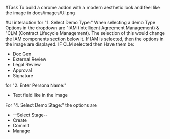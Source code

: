 #Task
To build a chrome addon with a modern aesthetic look and feel like the image in docs/images/UI.png

#UI interaction
for "1. Select Demo Type:" When selecting a demo Type Options in the dropdown are "IAM (Intelligent Agreement Management) & "CLM (Contract Lifecycle Management). The selection  of this would change the IAM components section below it. If IAM is selected, then the options in the image are displayed. IF CLM selected then Have them be: 
- Doc Gen
- External Review
- Legal Review
- Approval
- Signature

for "2. Enter Persona Name:" 

- Text field like in the image

For "4. Select Demo Stage:" the options are 

- --Select Stage--
- Create 
- Commit
- Manage

